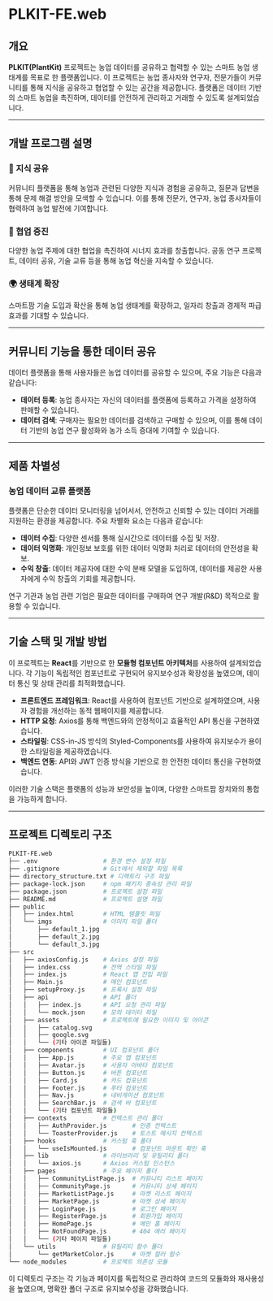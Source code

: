 # PLKIT-FE.web

## 개요

**PLKIT(PlantKit)** 프로젝트는 농업 데이터를 공유하고 협력할 수 있는 스마트 농업 생태계를 목표로 한 플랫폼입니다. 이 프로젝트는 농업 종사자와 연구자, 전문가들이 커뮤니티를 통해 지식을 공유하고 협업할 수 있는 공간을 제공합니다. 플랫폼은 데이터 기반의 스마트 농업을 촉진하며, 데이터를 안전하게 관리하고 거래할 수 있도록 설계되었습니다.

---

## 개발 프로그램 설명

### 🌱 지식 공유
커뮤니티 플랫폼을 통해 농업과 관련된 다양한 지식과 경험을 공유하고, 질문과 답변을 통해 문제 해결 방안을 모색할 수 있습니다. 이를 통해 전문가, 연구자, 농업 종사자들이 협력하여 농업 발전에 기여합니다.

### 🤝 협업 증진
다양한 농업 주제에 대한 협업을 촉진하여 시너지 효과를 창출합니다. 공동 연구 프로젝트, 데이터 공유, 기술 교류 등을 통해 농업 혁신을 지속할 수 있습니다.

### 🌍 생태계 확장
스마트팜 기술 도입과 확산을 통해 농업 생태계를 확장하고, 일자리 창출과 경제적 파급 효과를 기대할 수 있습니다.

---

## 커뮤니티 기능을 통한 데이터 공유

데이터 플랫폼을 통해 사용자들은 농업 데이터를 공유할 수 있으며, 주요 기능은 다음과 같습니다:

- **데이터 등록**: 농업 종사자는 자신의 데이터를 플랫폼에 등록하고 가격을 설정하여 판매할 수 있습니다.
- **데이터 검색**: 구매자는 필요한 데이터를 검색하고 구매할 수 있으며, 이를 통해 데이터 기반의 농업 연구 활성화와 농가 소득 증대에 기여할 수 있습니다.

---

## 제품 차별성

### 농업 데이터 교류 플랫폼

플랫폼은 단순한 데이터 모니터링을 넘어서서, 안전하고 신뢰할 수 있는 데이터 거래를 지원하는 환경을 제공합니다. 주요 차별화 요소는 다음과 같습니다:

- **데이터 수집**: 다양한 센서를 통해 실시간으로 데이터를 수집 및 저장.
- **데이터 익명화**: 개인정보 보호를 위한 데이터 익명화 처리로 데이터의 안전성을 확보.
- **수익 창출**: 데이터 제공자에 대한 수익 분배 모델을 도입하여, 데이터를 제공한 사용자에게 수익 창출의 기회를 제공합니다.

연구 기관과 농업 관련 기업은 필요한 데이터를 구매하여 연구 개발(R&D) 목적으로 활용할 수 있습니다.

---

## 기술 스택 및 개발 방법

이 프로젝트는 **React**를 기반으로 한 **모듈형 컴포넌트 아키텍처**를 사용하여 설계되었습니다. 각 기능이 독립적인 컴포넌트로 구현되어 유지보수성과 확장성을 높였으며, 데이터 통신 및 상태 관리를 최적화했습니다.

- **프론트엔드 프레임워크**: React를 사용하여 컴포넌트 기반으로 설계하였으며, 사용자 경험을 개선하는 동적 웹페이지를 제공합니다.
- **HTTP 요청**: Axios를 통해 백엔드와의 안정적이고 효율적인 API 통신을 구현하였습니다.
- **스타일링**: CSS-in-JS 방식의 Styled-Components를 사용하여 유지보수가 용이한 스타일링을 제공하였습니다.
- **백엔드 연동**: API와 JWT 인증 방식을 기반으로 한 안전한 데이터 통신을 구현하였습니다.

이러한 기술 스택은 플랫폼의 성능과 보안성을 높이며, 다양한 스마트팜 장치와의 통합을 가능하게 합니다.

---

## 프로젝트 디렉토리 구조

```bash
PLKIT-FE.web
├── .env                  # 환경 변수 설정 파일
├── .gitignore            # Git에서 제외할 파일 목록
├── directory_structure.txt # 디렉토리 구조 파일
├── package-lock.json     # npm 패키지 종속성 관리 파일
├── package.json          # 프로젝트 설정 파일
├── README.md             # 프로젝트 설명 파일
├── public
│   ├── index.html        # HTML 템플릿 파일
│   └── imgs              # 이미지 파일 폴더
│       ├── default_1.jpg
│       ├── default_2.jpg
│       └── default_3.jpg
├── src
│   ├── axiosConfig.js    # Axios 설정 파일
│   ├── index.css         # 전역 스타일 파일
│   ├── index.js          # React 앱 진입 파일
│   ├── Main.js           # 메인 컴포넌트
│   ├── setupProxy.js     # 프록시 설정 파일
│   ├── api               # API 폴더
│   │   ├── index.js      # API 요청 관리 파일
│   │   └── mock.json     # 모의 데이터 파일
│   ├── assets            # 프로젝트에 필요한 이미지 및 아이콘
│   │   ├── catalog.svg
│   │   ├── google.svg
│   │   └── (기타 아이콘 파일들)
│   ├── components        # UI 컴포넌트 폴더
│   │   ├── App.js        # 주요 앱 컴포넌트
│   │   ├── Avatar.js     # 사용자 아바타 컴포넌트
│   │   ├── Button.js     # 버튼 컴포넌트
│   │   ├── Card.js       # 카드 컴포넌트
│   │   ├── Footer.js     # 푸터 컴포넌트
│   │   ├── Nav.js        # 네비게이션 컴포넌트
│   │   ├── SearchBar.js  # 검색 바 컴포넌트
│   │   └── (기타 컴포넌트 파일들)
│   ├── contexts          # 컨텍스트 관리 폴더
│   │   ├── AuthProvider.js       # 인증 컨텍스트
│   │   └── ToasterProvider.js    # 토스트 메시지 컨텍스트
│   ├── hooks             # 커스텀 훅 폴더
│   │   └── useIsMounted.js       # 컴포넌트 마운트 확인 훅
│   ├── lib               # 라이브러리 및 유틸리티 폴더
│   │   └── axios.js      # Axios 커스텀 인스턴스
│   ├── pages             # 주요 페이지 폴더
│   │   ├── CommunityListPage.js  # 커뮤니티 리스트 페이지
│   │   ├── CommunityPage.js      # 커뮤니티 상세 페이지
│   │   ├── MarketListPage.js     # 마켓 리스트 페이지
│   │   ├── MarketPage.js         # 마켓 상세 페이지
│   │   ├── LoginPage.js          # 로그인 페이지
│   │   ├── RegisterPage.js       # 회원가입 페이지
│   │   ├── HomePage.js           # 메인 홈 페이지
│   │   ├── NotFoundPage.js       # 404 에러 페이지
│   │   └── (기타 페이지 파일들)
│   └── utils             # 유틸리티 함수 폴더
│       └── getMarketColor.js     # 마켓 컬러 함수
└── node_modules          # 프로젝트 의존성 모듈
```

이 디렉토리 구조는 각 기능과 페이지를 독립적으로 관리하여 코드의 모듈화와 재사용성을 높였으며, 명확한 폴더 구조로 유지보수성을 강화했습니다.

